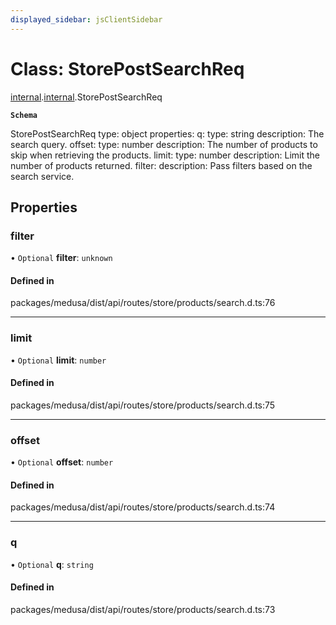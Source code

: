 ```yaml
---
displayed_sidebar: jsClientSidebar
---
```


# Class: StorePostSearchReq

[internal](../modules/internal-8.md).[internal](../modules/internal-8.internal.md).StorePostSearchReq

**`Schema`**

StorePostSearchReq
type: object
properties:
 q:
   type: string
   description: The search query.
 offset:
   type: number
   description: The number of products to skip when retrieving the products.
 limit:
   type: number
   description: Limit the number of products returned.
 filter:
   description: Pass filters based on the search service.

## Properties

### filter

• `Optional` **filter**: `unknown`

#### Defined in

packages/medusa/dist/api/routes/store/products/search.d.ts:76

___

### limit

• `Optional` **limit**: `number`

#### Defined in

packages/medusa/dist/api/routes/store/products/search.d.ts:75

___

### offset

• `Optional` **offset**: `number`

#### Defined in

packages/medusa/dist/api/routes/store/products/search.d.ts:74

___

### q

• `Optional` **q**: `string`

#### Defined in

packages/medusa/dist/api/routes/store/products/search.d.ts:73
